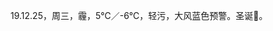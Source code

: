 <link href="../../css/style.css" rel="stylesheet" type="text/css" />

<span class="fzzy">19.12.25，周三，霾，5℃／-6℃，轻污，大风蓝色预警。圣诞🎄。

